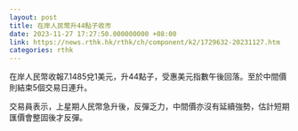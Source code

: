 ```yaml
---
layout: post
title: 在岸人民幣升44點子收市
date: 2023-11-27 17:27:50.000000000 +08:00
link: https://news.rthk.hk/rthk/ch/component/k2/1729632-20231127.htm
categories: rthk
---
```


在岸人民幣收報7.1485兌1美元，升44點子，受惠美元指數午後回落。至於中間價則結束5個交易日連升。

交易員表示，上星期人民幣急升後，反彈乏力，中間價亦沒有延續強勢，估計短期匯價會整固後才反彈。

